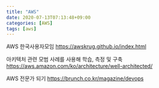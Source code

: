 ```yaml
---
title: "AWS"
date: 2020-07-13T07:13:48+09:00
categories: [AWS]
tags: [aws]
---
```


AWS 한국사용자모임
 https://awskrug.github.io/index.html

아키텍처 관련 모범 사례를 사용해 학습, 측정 및 구축
 https://aws.amazon.com/ko/architecture/well-architected/

AWS 전문가 되기
 https://brunch.co.kr/magazine/devops